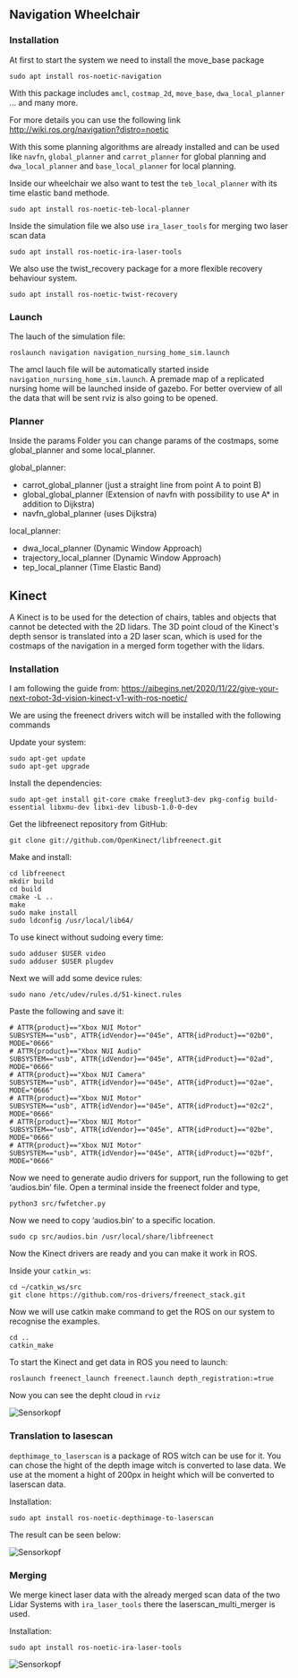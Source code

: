 ## Navigation Wheelchair



### Installation
At first to start the system we need to install the move_base package
```
sudo apt install ros-noetic-navigation
```

With this package includes ``amcl``, ``costmap_2d``, ``move_base``, ``dwa_local_planner`` ... and many more.

For more details you can use the following link
http://wiki.ros.org/navigation?distro=noetic

With this some planning algorithms are already installed and can be used like ``navfn``, ``global_planner`` and ``carrot_planner`` for global planning 
and ``dwa_local_planner`` and ``base_local_planner`` for local planning.



Inside our wheelchair we also want to test the ``teb_local_planner`` with its time elastic band methode. 

```
sudo apt install ros-noetic-teb-local-planner
```

Inside the simulation file we also use ``ira_laser_tools`` for merging two laser scan data
```
sudo apt install ros-noetic-ira-laser-tools
```

We also use the twist_recovery package for a more flexible recovery behaviour system.
```
sudo apt install ros-noetic-twist-recovery
```

### Launch
The lauch of the simulation file:
```
roslaunch navigation navigation_nursing_home_sim.launch
```
The amcl lauch file will be automatically started inside ``navigation_nursing_home_sim.launch``. 
A premade map of a replicated nursing home will be launched inside of gazebo. For better overview of all the data that will be sent rviz is also going to be opened.

### Planner
Inside the params Folder you can change params of the costmaps, some global_planner and some local_planner.

global_planner:

- carrot_global_planner (just a straight line from point A to point B)
- global_global_planner (Extension of navfn with possibility to use A* in addition to Dijkstra)
- navfn_global_planner (uses Dijkstra)

local_planner:

- dwa_local_planner (Dynamic Window Approach)
- trajectory_local_planner (Dynamic Window Approach)
- tep_local_planner (Time Elastic Band)

## Kinect
A Kinect is to be used for the detection of chairs, tables and objects that cannot be detected with the 2D lidars. The 3D point cloud of the Kinect's depth sensor is translated into a 2D laser scan, which is used for the costmaps of the navigation in a merged form together with the lidars.
### Installation
I am following the guide from:
https://aibegins.net/2020/11/22/give-your-next-robot-3d-vision-kinect-v1-with-ros-noetic/

We are using the freenect drivers witch will be installed with the following commands

Update your system:
```
sudo apt-get update
sudo apt-get upgrade
```

Install the dependencies:
```
sudo apt-get install git-core cmake freeglut3-dev pkg-config build-essential libxmu-dev libxi-dev libusb-1.0-0-dev
```

Get the libfreenect repository from GitHub:
```
git clone git://github.com/OpenKinect/libfreenect.git
```

Make and install:
```
cd libfreenect
mkdir build
cd build
cmake -L ..
make
sudo make install
sudo ldconfig /usr/local/lib64/
```

To use kinect without sudoing every time:
```
sudo adduser $USER video
sudo adduser $USER plugdev
```

Next we will add some device rules:
```
sudo nano /etc/udev/rules.d/51-kinect.rules
```

Paste the following and save it:
```
# ATTR{product}=="Xbox NUI Motor"
SUBSYSTEM=="usb", ATTR{idVendor}=="045e", ATTR{idProduct}=="02b0", MODE="0666"
# ATTR{product}=="Xbox NUI Audio"
SUBSYSTEM=="usb", ATTR{idVendor}=="045e", ATTR{idProduct}=="02ad", MODE="0666"
# ATTR{product}=="Xbox NUI Camera"
SUBSYSTEM=="usb", ATTR{idVendor}=="045e", ATTR{idProduct}=="02ae", MODE="0666"
# ATTR{product}=="Xbox NUI Motor"
SUBSYSTEM=="usb", ATTR{idVendor}=="045e", ATTR{idProduct}=="02c2", MODE="0666"
# ATTR{product}=="Xbox NUI Motor"
SUBSYSTEM=="usb", ATTR{idVendor}=="045e", ATTR{idProduct}=="02be", MODE="0666"
# ATTR{product}=="Xbox NUI Motor"
SUBSYSTEM=="usb", ATTR{idVendor}=="045e", ATTR{idProduct}=="02bf", MODE="0666"
```


Now we need to generate audio drivers for support, run the following to get ‘audios.bin’ file. Open a terminal inside the freenect folder and type,
```
python3 src/fwfetcher.py
```

Now we need to copy ‘audios.bin’ to a specific location.
```
sudo cp src/audios.bin /usr/local/share/libfreenect
```


Now the Kinect drivers are ready and you can make it work in ROS.

Inside your `catkin_ws`:
```
cd ~/catkin_ws/src
git clone https://github.com/ros-drivers/freenect_stack.git
```
Now we will use catkin make command to get the ROS on our system to recognise the examples.
```
cd ..
catkin_make
```

To start the Kinect and get data in ROS you need to launch:
```
roslaunch freenect_launch freenect.launch depth_registration:=true
```

Now you can see the depht cloud in `rviz`

![Sensorkopf](image/3d_sensor.png "Kinect 3D data pointcloud")

### Translation to lasescan
`depthimage_to_laserscan` is a package of ROS witch can be use for it. You can chose the hight of the depth image witch is converted to lase data. We use at the moment a hight of 200px in height which will be converted to laserscan data.

Installation:
```
sudo apt install ros-noetic-depthimage-to-laserscan
```
The result can be seen below:

![Sensorkopf](image/scan_kinect_to_laser.png "3D Pointcloud to 2D Lasescan")


### Merging
We merge kinect laser data with the already merged scan data of the two Lidar Systems with `ira_laser_tools` there the laserscan_multi_merger is used.

Installation:
```
sudo apt install ros-noetic-ira-laser-tools
```

![Sensorkopf](image/kinect_merged.png "Example of merged Lidar and Kinect(laserscan) data")